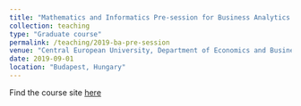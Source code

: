 ```yaml
---
title: "Mathematics and Informatics Pre-session for Business Analytics - 2019"
collection: teaching
type: "Graduate course"
permalink: /teaching/2019-ba-pre-session
venue: "Central European University, Department of Economics and Business"
date: 2019-09-01
location: "Budapest, Hungary"
---
```


Find the course site [here](https://github.com/kiss-oliver/ba-pre-session-2019-archive)
